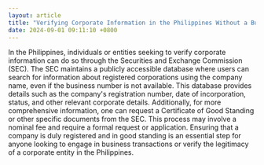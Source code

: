 ```yaml
---
layout: article
title: "Verifying Corporate Information in the Philippines Without a Business Number"
date: 2024-09-01 09:11:10 +0800
---
```


<p>In the Philippines, individuals or entities seeking to verify corporate information can do so through the Securities and Exchange Commission (SEC). The SEC maintains a publicly accessible database where users can search for information about registered corporations using the company name, even if the business number is not available. This database provides details such as the company's registration number, date of incorporation, status, and other relevant corporate details. Additionally, for more comprehensive information, one can request a Certificate of Good Standing or other specific documents from the SEC. This process may involve a nominal fee and require a formal request or application. Ensuring that a company is duly registered and in good standing is an essential step for anyone looking to engage in business transactions or verify the legitimacy of a corporate entity in the Philippines.</p>